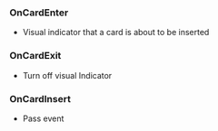 
### OnCardEnter
* Visual indicator that a card is about to be inserted

### OnCardExit
* Turn off visual Indicator

### OnCardInsert
* Pass event
